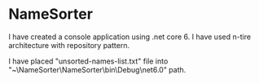 # NameSorter

I have created a console application using .net core 6.
I have used n-tire architecture with repository pattern.

I have placed "unsorted-names-list.txt" file into "~\NameSorter\NameSorter\bin\Debug\net6.0" path.